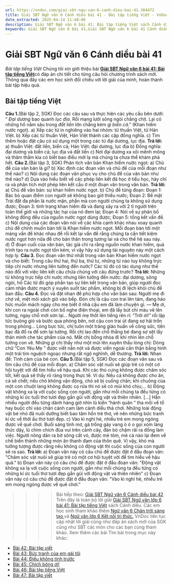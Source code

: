 ```yaml
---
url: https://vndoc.com/giai-sbt-ngu-van-6-canh-dieu-bai-41-304472
title: Giải SBT Ngữ văn 6 Cánh diều bài 41 - Bài tập tiếng Việt - VnDoc.com
date_extracted: 2025-04-14 11:48:06
description: Giải SBT Ngữ văn 6 bài 41: Bài tập tiếng Việt sách Cánh diều được VnDoc sưu tầm và tổng hợp gồm có đáp án chi tiết cho các bạn cùng tham khảo.
keywords: Giải SBT Ngữ văn 6 bài 41,Giải SBT Ngữ văn 6 bài 41 Cánh diều,Giải sách bài tập Ngữ văn CD lớp 6,Ngữ văn lớp 6 Cánh diều,giải bài tập ngữ văn lớp 6,Bài tập tiếng Việt,soạn bài Ngữ văn 6 Cánh diều,ôn tập Ngữ văn 6
---
```


# Giải SBT Ngữ văn 6 Cánh diều bài 41
 _Bài tập tiếng Việt_
Chúng tôi xin giới thiệu bài [**Giải SBT Ngữ văn 6 bài 41: Bài tập tiếng Việt**](<https://vndoc.com/giai-sbt-ngu-van-6-canh-dieu-bai-41-304472>)có đáp án chi tiết cho từng câu hỏi chương trình  sách mới. Thông qua đây các em học sinh đối chiếu với lời giải của mình, hoàn thành bài tập hiệu quả.
## Bài tập tiếng Việt
**Câu 1.**\(Bài tập 2, SGK\) Đọc các câu sau và thực hiện các yêu cầu bên dưới: “ _Đại dương_ bao quanh _lục địa_. Rồi mạng lưới sông ngòi chằng chịt. Lại có những hố nằm sâu trong _đất liền_ lớn chẳng kém gì _biển cả_.” \(Khan hiếm nước ngọt\).
a\) Xếp các từ in nghiêng vào hai nhóm: từ thuần Việt, từ Hán Việt.
b\) Xếp các từ thuần Việt, Hán Việt thành các cặp đồng nghĩa.
c\) Tìm thêm hoặc đặt câu có sử dụng một trong các từ đại dương, lục địa.
**Trả lời:**
a\) thuần Việt: đất liền, biển cả; Hán Việt: đại dương, lục địa
b\) Đồng nghĩa: đại dương và biển cả; lục địa và đất liền
c\) Nơi đại dương xa xôi mênh mông và thăm thẳm kia có biết bao điều mới lạ mà chúng ta chưa thể khám phá hết.
**Câu 2.**\(Bài tập 3, SGK\) Phân tích văn bản Khan hiếm nước ngọt:
a\) Chủ đề của văn bản là gì?
b\) Xác định các đoạn văn và chủ đề của mỗi đoạn như thế nào?
c\) Nội dung các đoạn văn phục vụ cho chủ đề của văn bản như thế nào?
d\) Dựa vào hiểu biết về các phép liên kết đã học ở tiểu học, hãy chỉ ra và phân tích một phép liên kết cầu ở một đoạn văn trong văn bản.
**Trả lời:**
a\) Chủ đề văn bản: sự khan hiếm nước ngọt.
b\) Chủ đề từng đoạn: Đoạn 1: Bác bỏ quan điểm con người sẽ không bao giờ thiếu nước; Đoạn 2: Bề mặt Trái đất đa phần là nước mặn, phần mà con người chúng ta không sử dụng được; Đoạn 3: tình trạng khan hiếm đã và đang xảy ra với 2 tỉ người trên toàn thế giới và những tác hại của nó đem lại; Đoạn 4: Nói về sự phân bố không đồng đều của nguồn nước ngọt dùng được; Đoạn 5: tổng kết vấn đề.
c\) Nội dung của các đoạn văn nói về các khía cạnh khác nhau xoay quanh chủ đề chính muốn bàn tới là Khan hiếm nước ngọt. Mỗi đoạn bàn tới một mảng vấn đề khác nhau để rồi kết lại vấn đề rằng chúng ta cần tiết kiệm nước ngọt hơn nữa để cho bản thân trong tương lai và cho thế hệ sau này.
d\) Ở đoạn cuối của văn bản, tác giả chỉ ra rằng nguồn nước khan hiếm, quá trình tạo ra nước ngọt tốn kém, vì vậy hãy sử dụng tài nguyên này một cách hợp lý.
**Câu 3.** Đọc đoạn văn thứ nhất trong văn bản Khan hiếm nước ngọt và cho biết: Trong câu thứ hai, thứ ba, thứ tư, những từ nào tuy không trực tiếp chỉ nước nhưng liên tưởng đến nước? Các từ đó có tác dụng như thế nào đối với việc liên kết câu chứa chúng với câu đứng trước?
**Trả lời:**
Những từ không trực tiếp chỉ nước nhưng liên tưởng đến nước: đại dương, sông ngòi, hồ
Các từ đó góp phần tạo sự liên kết trong văn bản, giúp người đọc cảm nhận được mạch ý xuyên suốt tác phẩm, không bị đi lệch khỏi chủ đề ban đầu.
**Câu 4.** Đọc và đặt nhan đề phù hợp cho văn bản sau:
Người mẹ đi chợ về, mệt mỏi xách giỏ vào bếp. Đón chị là cậu con trai lên tám, đang háo hức muốn mách ngay cho mẹ biết ở nhà cậu em đã làm chuyện gì.
— Mẹ ơi, khi con ra ngoài chơi còn bố nghe điện thoại, em đã lấy bút chì màu vẽ lên tường, ngay chỗ mới sơn lại...
Người mẹ thốt lên tiếng rên rỉ: “Trời ơi\!” rồi lập tức buông giỏ và bước qua phòng bên, nơi cậu con trai út đang sợ hãi trốn trong phòng... Lòng bực tức, chị tuôn một tràng giáo huấn về công sức, tiền bạc đã đổ ra để sơn lại tường. Rồi chị lao đến chỗ thằng bé đang sợ sệt lấy thân mình che tác phẩm của nó.
Mắt chị bỗng nhòa đi khi nhìn lên chỗ tường con vẽ. Những gì chị thấy như một mũi lên xuyên thấu lòng chị: Dòng chữ “Con Yêu Mẹ ” được viết nắn nót và được viền ngoài cần thận bằng hình một trái tim nguệch ngoạc nhưng rất ngộ nghĩnh, dễ thương.
**Trả lời:**
Nhan đề: Tình cảm của bé con.
**Câu 5.**\(Bài tập 5, SGK\) Đọc các đoạn văn sau và tìm câu chủ đề của mỗi đoạn.
a\) Chăm sóc vật nuôi sẽ giúp trẻ có một cơ hội tuyệt vời để tìm hiểu về hậu quả. Khi các thú cưng không được chăm sóc tốt, kết quả sẽ thấy rõ ràng trong thực tế. Ví dụ: Nếu cá không được cho ăn, cá sẽ chết; nếu chó không vận động, chó sẽ bị cuồng chân; khi chuông của một con chuột lang không được cọ rửa thì nó sẽ có mùi khó chịu;...
b\) Động vật không xa lạ với cuộc sống con người, gần như mỗi chúng ta đều từng có những kí ức tuổi thơ tươi đẹp gần gũi với động vật và thiên nhiên. \[...\] Hẳn nhiều người đều từng dành hàng giờ nhìn lũ kiến “hành quân ” tha mồi về tổ hay buộc chỉ vào chân cảnh cam làm cảnh diễu thả chơi. Những loài động vật bé nhỏ đã nuôi dưỡng biết bao tâm hồn trẻ thơ, vẽ nên những bức tranh kí ức về thời ấu thơ tươi đẹp.
c\) Vào kì nghỉ hè, nhiều trẻ em mong ngóng được về quê chơi. Buổi sáng tinh mơ, gà trống gáy vang ò ó o gọi xóm làng thức dậy, lũ chim chích đùa vui trên cành cây, đàn bò chậm rãi ra đồng làm việc. Người nông dân ra bờ sông cất vó, được mẻ tôm, mẻ cá nào lại đem về chế biến thành những món ăn thanh đạm của thôn quê. Vì vậy, khó mà tưởng tượng được rằng nếu không có động vật thì cuộc sống của con người sẽ ra sao.
**Trả lời:**
a\) Đoạn văn này có câu chủ đề được đặt ở đầu đoạn văn: "Chăm sóc vật nuôi sẽ giúp trẻ có một cơ hội tuyệt vời để tìm hiểu về hậu quả."
b\) Đoạn văn này có câu chủ đề được đặt ở đầu đoạn văn: "Động vật không xa lạ với cuộc sống con người, gần như mỗi chúng ta đều từng có những kí ức tuổi thơ tươi đẹp gần gũi với động vật và thiên nhiên"
c\) Đoạn văn này có câu chủ đề được đặt ở đầu đoạn văn: "Vào kì nghỉ hè, nhiều trẻ em mong ngóng được về quê chơi."
>>>> Bài tiếp theo: [Giải SBT Ngữ văn 6 Cánh diều bài 42](<https://vndoc.com/giai-sbt-ngu-van-6-canh-dieu-bai-42-304474>)
Trên đây là toàn bộ lời giải [Giải SBT Ngữ văn lớp 6 bài 41: Bài tập tiếng Việt](<https://vndoc.com/giai-sbt-ngu-van-6-canh-dieu-bai-41-304472>) sách Cánh diều. Các em học sinh tham khảo thêm [Ngữ văn 6 Chân trời sáng tạo ](<https://vndoc.com/ngu-van-6-sach-chan-troi-sang-tao>)và [Ngữ văn lớp 6 Kết nối tri thức.](<https://vndoc.com/mon-ngu-van-lop6>) VnDoc liên tục cập nhật lời giải cũng như đáp án sách mới của SGK cũng như SBT các môn cho các bạn cùng tham khảo.
Xem thêm các bài Tìm bài trong mục này khác:
  * [Bài 42: Bài tập viết](</giai-sbt-ngu-van-6-canh-dieu-bai-42-304474>)
  * [Bài 43: Bức tranh của em gái tôi](</giai-sbt-ngu-van-6-canh-dieu-bai-43-304477>)
  * [Bài 44: Điều không tính trước](</giai-sbt-ngu-van-6-canh-dieu-bai-44-304479>)
  * [Bài 45: Chích bông ơi\!](</giai-sbt-ngu-van-6-canh-dieu-bai-45-304484>)
  * [Bài 46: Bài tập tiếng Việt](</giai-sbt-ngu-van-6-canh-dieu-bai-46-304486>)
  * [Bài 47: Bài tập viết](</giai-sbt-ngu-van-6-canh-dieu-bai-47-304491>)

